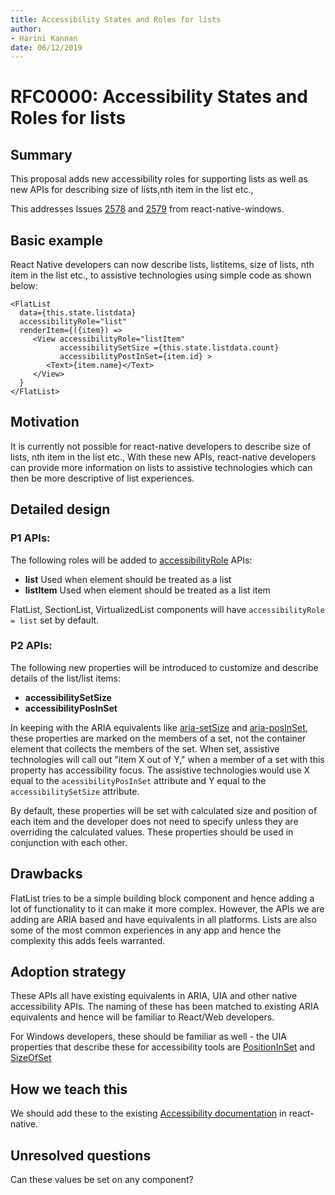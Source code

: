 ```yaml
---
title: Accessibility States and Roles for lists
author:
- Harini Kannan
date: 06/12/2019
---
```


# RFC0000: Accessibility States and Roles for lists

## Summary

This proposal adds new accessibility roles for supporting lists as well as new APIs for describing size of lists,nth item in the list etc.,

This addresses Issues [2578](https://github.com/microsoft/react-native-windows/issues/2578) and [2579](https://github.com/microsoft/react-native-windows/issues/2579) from react-native-windows.

## Basic example

React Native developers can now describe lists, listitems, size of lists, nth item in the list etc., to assistive technologies using simple code as shown below:

```
<FlatList
  data={this.state.listdata}
  accessibilityRole="list"
  renderItem={({item}) =>
     <View accessibilityRole="listItem" 
           accessibilitySetSize ={this.state.listdata.count}
           accessibilityPostInSet={item.id} >
        <Text>{item.name}</Text>
     </View>
  }
</FlatList>
```


## Motivation

It is currently not possible for react-native developers to describe size of lists, nth item in the list etc., With these new APIs, react-native developers can provide more information on lists to assistive technologies which can then be more descriptive of list experiences. 

## Detailed design

### P1 APIs:
The following roles will be added to [accessibilityRole](https://facebook.github.io/react-native/docs/accessibility#accessibilityrole-ios-android) APIs:
- **list** Used when element should be treated as a list
- **listItem** Used when element should be treated as a list item

FlatList, SectionList, VirtualizedList components will have `accessibilityRole = list` set by default. 

### P2 APIs:
The following new properties will be introduced to customize and describe details of the list/list items:
- **accessibilitySetSize** 
- **accessibilityPosInSet**

In keeping with the ARIA equivalents like [aria-setSize](https://accessibilityresources.org/aria-setsize) and [aria-posInSet](https://accessibilityresources.org/aria-posinset), these properties are marked on the members of a set, not the container element that collects the members of the set. When set, assistive technologies will call out "item X out of Y," when a member of a set with this property has accessibility focus. The assistive technologies would use X equal to the `acessibilityPosInSet` attribute and Y equal to the `accessibilitySetSize` attribute.

By default, these properties will be set with calculated size and position of each item and the developer does not need to specify unless they are overriding the calculated values. These properties should be used in conjunction with each other.

## Drawbacks

FlatList tries to be a simple building block component and hence adding a lot of functionality to it can make it more complex. However, the APIs we are adding are ARIA based and have equivalents in all platforms. Lists are also some of the most common experiences in any app and hence the complexity this adds feels warranted.

## Adoption strategy

These APIs all have existing equivalents in ARIA, UIA and other native accessibility APIs. The naming of these has been matched to existing ARIA equivalents and hence will be familiar to React/Web developers.

For Windows developers, these should be familiar as well - the UIA properties that describe these for accessibility tools are [PositionInSet](https://docs.microsoft.com/en-us/uwp/api/Windows.UI.Xaml.Automation.AutomationProperties.PositionInSetProperty) and [SizeOfSet](https://docs.microsoft.com/en-us/uwp/api/Windows.UI.Xaml.Automation.AutomationProperties.SizeOfSetProperty)

## How we teach this

We should add these to the existing [Accessibility documentation](https://facebook.github.io/react-native/docs/accessibility) in react-native. 

## Unresolved questions

Can these values be set on any component? 
